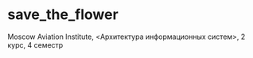 # save_the_flower
 Moscow Aviation Institute, &lt;Архитектура информационных систем>, 2 курс, 4 семестр 
